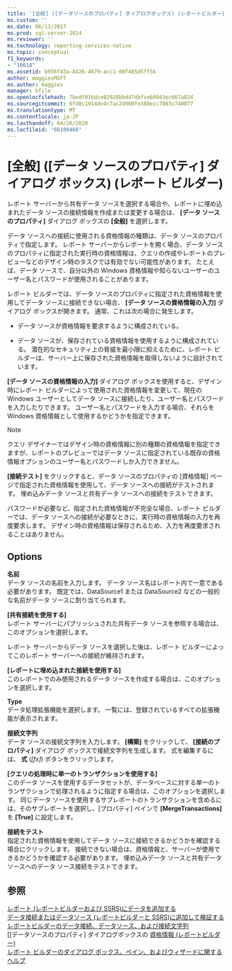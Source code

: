 ```yaml
---
title: '[全般] ([データソースのプロパティ] ダイアログボックス) (レポートビルダー) |Microsoft Docs'
ms.custom: ''
ms.date: 06/13/2017
ms.prod: sql-server-2014
ms.reviewer: ''
ms.technology: reporting-services-native
ms.topic: conceptual
f1_keywords:
- "10018"
ms.assetid: b956f43a-8426-4679-acc1-00f405d5ff5b
author: maggiesMSFT
ms.author: maggies
manager: kfile
ms.openlocfilehash: 7bedf016dce02928bbd47dbfce60943ec667a824
ms.sourcegitcommit: 6fd8c1914de4c7ac24900fe388ecc7883c740077
ms.translationtype: MT
ms.contentlocale: ja-JP
ms.lasthandoff: 04/26/2020
ms.locfileid: "66109466"
---
```

# <a name="data-source-properties-dialog-box-general-report-builder"></a>[全般] ([データ ソースのプロパティ] ダイアログ ボックス) (レポート ビルダー)
  レポート サーバーから共有データ ソースを選択する場合や、レポートに埋め込まれたデータ ソースの接続情報を作成または変更する場合は、 **[データ ソースのプロパティ]** ダイアログ ボックスの **[全般]** を選択します。  
  
 データ ソースへの接続に使用される資格情報の種類は、データ ソースのプロパティで指定します。 レポート サーバーからレポートを開く場合、データ ソースのプロパティに指定された実行時の資格情報は、クエリの作成やレポートのプレビューなどのデザイン時のタスクでは有効でない可能性があります。 たとえば、データ ソースで、自分以外の Windows 資格情報や知らないユーザーのユーザー名とパスワードが使用されることがあります。  
  
 レポート ビルダーでは、データ ソースのプロパティに指定された資格情報を使用してデータ ソースに接続できない場合、 **[データ ソースの資格情報の入力]** ダイアログ ボックスが開きます。 通常、これは次の場合に発生します。  
  
-   データ ソースが資格情報を要求するように構成されている。  
  
-   データ ソースが、保存されている資格情報を使用するように構成されている。  潜在的なセキュリティ上の脅威を最小限に抑えるために、レポート ビルダーは、サーバー上に保存された資格情報を取得しないように設計されています。  
  
 **[データ ソースの資格情報の入力]** ダイアログ ボックスを使用すると、デザイン時にレポート ビルダーによって使用された資格情報を変更して、現在の Windows ユーザーとしてデータ ソースに接続したり、ユーザー名とパスワードを入力したりできます。 ユーザー名とパスワードを入力する場合、それらを Windows 資格情報として使用するかどうかを指定できます。  
  
> [!NOTE]  
>  クエリ デザイナーではデザイン時の資格情報に別の種類の資格情報を指定できますが、レポートのプレビューではデータ ソースに指定されている既存の資格情報オプションのユーザー名とパスワードしか入力できません。  
  
 **[接続テスト]** をクリックすると、データ ソースのプロパティの [資格情報] ページで指定された資格情報を使用して、データ ソースへの接続がテストされます。 埋め込みデータ ソースと共有データ ソースへの接続をテストできます。  
  
 パスワードが必要など、指定された資格情報が不完全な場合、レポート ビルダーでは、データ ソースへの接続が必要なときに、実行時の資格情報の入力を再度要求します。 デザイン時の資格情報は保存されるため、入力を再度要求されることはありません。  
  
## <a name="options"></a>Options  
 **名前**  
 データ ソースの名前を入力します。 データ ソース名はレポート内で一意である必要があります。 既定では、DataSource1 または DataSource2 などの一般的な名前がデータ ソースに割り当てられます。  
  
 **[共有接続を使用する]**  
 レポート サーバーにパブリッシュされた共有データ ソースを参照する場合は、このオプションを選択します。  
  
 レポート サーバーからデータ ソースを選択した後は、レポート ビルダーによってこのレポート サーバーへの接続が維持されます。  
  
 **[レポートに埋め込まれた接続を使用する]**  
 このレポートでのみ使用されるデータ ソースを作成する場合は、このオプションを選択します。  
  
 **Type**  
 データ処理拡張機能を選択します。 一覧には、登録されているすべての拡張機能が表示されます。  
  
 **接続文字列**  
 データ ソースの接続文字列を入力します。 **[構築]** をクリックして、 **[接続のプロパティ]** ダイアログ ボックスで接続文字列を生成します。 式を編集するには、 **式** (*[fx]*) ボタンをクリックします。  
  
 **[クエリの処理時に単一のトランザクションを使用する]**  
 このデータ ソースを使用するデータセットが、データベースに対する単一のトランザクションで処理されるように指定する場合は、このオプションを選択します。 同じデータ ソースを使用するサブレポートのトランザクションを含めるには、そのサブレポートを選択し、[プロパティ] ペインで **[MergeTransactions]** を **[True]** に設定します。  
  
 **接続をテスト**  
 指定された資格情報を使用してデータ ソースに接続できるかどうかを確認する場合にクリックします。 接続できない場合は、資格情報と、サーバーが使用できるかどうかを確認する必要があります。 埋め込みデータ ソースと共有データ ソースへのデータ ソース接続をテストできます。  
  
## <a name="see-also"></a>参照  
 [レポート &#40;レポートビルダーおよび SSRS&#41;にデータを追加する](report-data/report-datasets-ssrs.md)   
 [データ接続またはデータソース &#40;レポートビルダーと SSRS&#41;に追加して検証する](report-data/add-and-verify-a-data-connection-report-builder-and-ssrs.md)   
 [レポートビルダーのデータ接続、データソース、および接続文字列](../../2014/reporting-services/data-connections-data-sources-and-connection-strings-in-report-builder.md)   
 [[データソースのプロパティ] ダイアログボックスの [資格情報 &#40;レポートビルダー&#41;](../../2014/reporting-services/data-source-properties-dialog-box-credentials-report-builder.md)   
 [レポート ビルダーのダイアログ ボックス、ペイン、およびウィザードに関するヘルプ](../../2014/reporting-services/report-builder-help-for-dialog-boxes-panes-and-wizards.md)  
  
  
